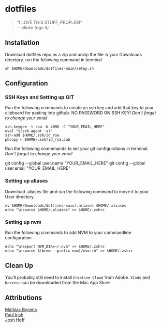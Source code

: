 # dotfiles

> "I LOVE THIS STUFF, PEOPLES!"  
>           *-- Blake (age 5)*

## Installation

Download dotfiles repo as a zip and unzip the file in your Downloads directory. run the following command in terminal

```
sh $HOME/Downloads/dotfiles-main/setup.sh
```

## Configuration

### SSH Keys and Setting up GIT

Run the following commands to create an ssh key and add that key to your clipboard for pasting into github. NO PASSWORD ON SSH KEY!
*Don't forget to change your email*

```
ssh-keygen -t rsa -b 4096 -C "YOUR_EMAIL_HERE"
eval "$(ssh-agent -s)"
ssh-add $HOME/.ssh/id_rsa
pbcopy < $HOME/.ssh/id_rsa.pub
```

Run the following commmands to set your git configurations in terminal.
*Don't forget to change your email*

git config --global user.name "YOUR_EMAIL_HERE"
git config --global user.email "YOUR_EMAIL_HERE"

### Setting up aliases 

Download .aliases file and run the following command to move it to your User directory.

```
mv $HOME/Downloads/dotfiles-main/.aliases $HOME/.aliases
echo "\nsource $HOME/.aliases" >> $HOME/.zshrc
```

### Setting up nvm

Run the following commands to add NVM to your commandline configuration

```
echo "\nexport NVM_DIR=~/.nvm" >> $HOME/.zshrc
echo "\nsource $(brew --prefix nvm)/nvm.sh" >> $HOME/.zshrc
```


## Clean Up

You'll probably still need to install `Creative Cloud` from Adobe. `XCode` and `Harvest` can be downloaded from the Mac App Store

## Attributions
[Mathias Bynens](https://mths.be/dotfiles)  
[Paul Irish](https://github.com/paulirish/dotfiles)  
[Josh Hoff](https://github.com/losingkeys/dotfiles)

